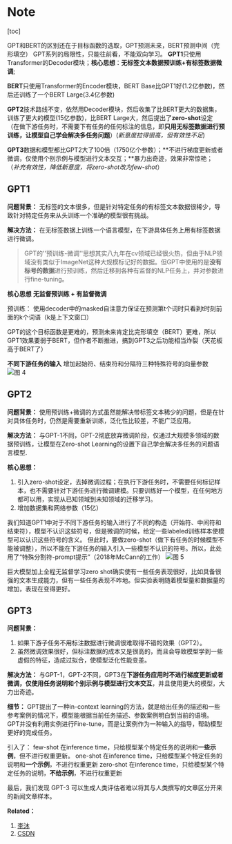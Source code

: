 # Note

[toc]

GPT和BERT的区别还在于目标函数的选取，GPT预测未来，BERT预测中间（完形填空）
GPT系列的局限性，只能往前看，不能双向学习。
**GPT1**只使用Transformer的Decoder模块；**核心思想**：**无标签文本数据预训练+有标签数据微调**;

**BERT**只使用Transformer的Encoder模块，BERT Base比GPT1好(1.2亿参数)，然后还训练了一个BERT Large(3.4亿参数)

**GPT2**技术路线不变，依然用Decoder模块，然后收集了比BERT更大的数据集，训练了更大的模型(15亿参数)，比BERT Large大，然后提出了**zero-shot**设定（在做下游任务时，不需要下有任务的任何标注的信息，即**只用无标签数据进行预训练，让模型自己学会解决多任务问题**）(*新意度拉得很高，但有效性不足*)

**GPT3**数据和模型都比GPT2大了100倍（1750亿个参数）；**不进行梯度更新或者微调，仅使用个别示例与模型进行文本交互；**暴力出奇迹，效果非常惊艳；
（*补充有效性，降低新意度，将zero-shot改为few-shot*）

## GPT1

**问题背景：**
无标签的文本很多，但是针对特定任务的有标签文本数据很稀少，导致针对特定任务来从头训练一个准确的模型很有挑战。

**解决方法：**
在无标签数据上训练一个语言模型，在下游具体任务上用有标签数据进行微调。

> GPT的''预训练-微调''思想其实八九年在cv领域已经很火热，但由于NLP领域没有类似于ImageNet这种大规模标记好的数据。但GPT中使用的是**没有标号的数据**进行预训练，然后迁移到各种有监督的NLP任务上，并对参数进行fine-tuning。

**核心思想**
**无监督预训练 + 有监督微调**

预训练：
使用decoder中的masked自注意力保证在预测第t个词时只看到t时刻前面的k个词语（k是上下文窗口）

GPT的这个目标函数是更难的，预测未来肯定比完形填空（BERT）更难，所以GPT1效果要弱于BERT，但作者不断推进，搞到GPT3之后功能相当炸裂（天花板高于BERT了）

**不同下游任务的输入**
增加起始符、结束符和分隔符三种特殊符号的向量参数
![图 4](../../images/af7a3f313d8e5acd97872e0b3a97a9f2dc6985b0e25c992f44e73fad77bfc116.png)  

## GPT2

**问题背景：**
使用预训练+微调的方式虽然能解决带标签文本稀少的问题，但是在针对具体任务时，仍然是需要重新训练，泛化性比较差，不能广泛应用。

**解决方法：**
与GPT-1不同，GPT-2彻底放弃微调阶段，仅通过大规模多领域的数据预训练，让模型在Zero-shot Learning的设置下自己学会解决多任务的问题语言模型.

**核心思想：**

1. 引入zero-shot设定，去掉微调过程；在执行下游任务时，不需要任何标记样本，也不需要针对下游任务进行微调建模。只要训练好一个模型，在任何地方都可以用，实现从已知领域到未知领域的迁移学习。
2. 增加数据集和网络参数（15亿）

我们知道GPT1中对于不同下游任务的输入进行了不同的构造（开始符、中间符和结束符），模型不认识这些符号，但是微调的时候，给定一些labeled训练样本使模型可以认识这些符号的含义。
但此时，要做zero-shot（做下有任务的时候模型不能被调整），所以不能在下游任务的输入引入一些模型不认识的符号。所以，此处用了“特殊分割符-prompt提示”（2018年McCann的工作）
![图 5](../../images/86ae9c7bf28b1c70c8003f7f2cc8599bb5fbffdc063de26213c95098be978d85.png)  

巨大模型加上全程无监督学习zero shot确实使有一些任务表现很好，比如具备很强的文本生成能力，但有一些任务表现不咋地。但实验表明随着模型量和数据量的增加，表现在变得更好。

## GPT3

**问题背景：**

1. 如果下游子任务不用标注数据进行微调很难取得不错的效果（GPT2）。
2. 虽然微调效果很好，但标注数据的成本又是很高的，而且会导致模型学到一些虚假的特征，造成过拟合，使模型泛化性能变差。

**解决方法：**
与GPT-1，GPT-2不同，GPT3在**下游任务应用时不进行梯度更新或者微调，仅使用任务说明和个别示例与模型进行文本交互**，并且使用更大的模型，大力出奇迹。

**细节：**
GPT提出了一种in-context learning的方法，就是给出任务的描述和一些参考案例的情况下，模型能根据当前任务描述、参数案例明白到当前的语境。GPT并没有利用实例进行Fine-tune，而是让案例作为一种输入的指导，帮助模型更好的完成任务。

引入了：
few-shot
在inference time，只给模型某个特定任务的说明和**一些示例**，但不进行权重更新。
one-shot
在inference time，只给模型某个特定任务的说明和**一个示例**，不进行权重更新
zero-shot
在inference time，只给模型某个特定任务的说明，**不给示例**，不进行权重更新

最后，我们发现 GPT-3 可以生成人类评估者难以将其与人类撰写的文章区分开来的新闻文章样本。

**Related：**

1. [李沐](https://www.bilibili.com/video/BV1AF411b7xQ/?spm_id_from=333.999.0.0)
2. [CSDN](https://blog.csdn.net/qq_42740834/article/details/125189405?ops_request_misc=&request_id=&biz_id=102&utm_term=gpt-123%E5%8C%BA%E5%88%AB&utm_medium=distribute.pc_search_result.none-task-blog-2~all~sobaiduweb~default-0-125189405.142^v59^js_top,201^v3^control_2&spm=1018.2226.3001.4187)
